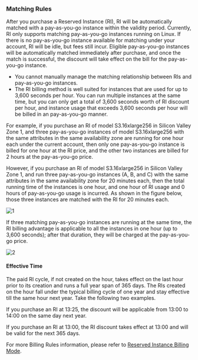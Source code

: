 ### Matching Rules

After you purchase a Reserved Instance (RI), RI will be automatically matched with a pay-as-you-go instance within the validity period. Currently, RI only supports matching pay-as-you-go instances running on Linux. If there is no pay-as-you-go instance available for matching under your account, RI will be idle, but fees still incur. Eligible pay-as-you-go instances will be automatically matched immediately after purchase, and once the match is successful, the discount will take effect on the bill for the pay-as-you-go instance. 

- You cannot manually manage the matching relationship between RIs and pay-as-you-go instances.
- The RI billing method is well suited for instances that are used for up to 3,600 seconds per hour. You can run multiple instances at the same time, but you can only get a total of 3,600 seconds worth of RI discount per hour, and instance usage that exceeds 3,600 seconds per hour will be billed in an pay-as-you-go manner. 

For example, if you purchase an RI of model S3.16xlarge256 in Silicon Valley Zone 1, and three pay-as-you-go instances of model S3.16xlarge256 with the same attributes in the same availability zone are running for one hour each under the current account, then only one pay-as-you-go instance is billed for one hour at the RI price, and the other two instances are billed for 2 hours at the pay-as-you-go price. 

However, if you purchase an RI of model S3.16xlarge256 in Silicon Valley Zone 1, and run three pay-as-you-go instances (A, B, and C) with the same attributes in the same availability zone for 20 minutes each, then the total running time of the instances is one hour, and one hour of RI usage and 0 hours of pay-as-you-go usage is incurred. As shown in the figure below, those three instances are matched with the RI for 20 minutes each.

![1](https://main.qcloudimg.com/raw/a812f74455b8b9d8ebbc84e90e26bc04.png)

If three matching pay-as-you-go instances are running at the same time, the RI billing advantage is applicable to all the instances in one hour (up to 3,600 seconds); after that duration, they will be charged at the pay-as-you-go price.

![2](https://main.qcloudimg.com/raw/24926b2c2675e2d6959adcf62054f5b1.png)

#### Effective Time

The paid RI cycle, if not created on the hour, takes effect on the last hour prior to its creation and runs a full year span of 365 days. The RIs created on the hour fall under the typical billing cycle of one year and stay effective till the same hour next year. Take the following two examples.

If you purchase an RI at 13:25, the discount will be applicable from 13:00 to 14:00 on the same day next year. 

If you purchase an RI at 13:00, the RI discount takes effect at 13:00 and will be valid for the next 365 days.

For more Billing Rules information, please refer to [Reserved Instance Billing Mode](https://intl.cloud.tencent.com/document/product/555/30960). 
